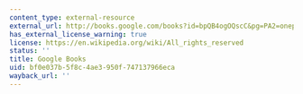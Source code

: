 ```yaml
---
content_type: external-resource
external_url: http://books.google.com/books?id=bpQB4ogOQscC&pg=PA2=onepage
has_external_license_warning: true
license: https://en.wikipedia.org/wiki/All_rights_reserved
status: ''
title: Google Books
uid: bf0e037b-5f8c-4ae3-950f-747137966eca
wayback_url: ''
---
```

